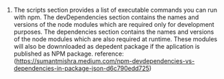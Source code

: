 1. The scripts section provides a list of executable commands you can run with npm. The devDependencies section contains the names and versions of the node modules which are required only for development purposes. The dependencies section contains the names and versions of the node modules which are also required at runtime. These modules will also be downnloaded as depedent package if the aplication is published as NPM package. reference: (https://sumantmishra.medium.com/npm-devdependencies-vs-dependencies-in-package-json-d6c790edd725)
